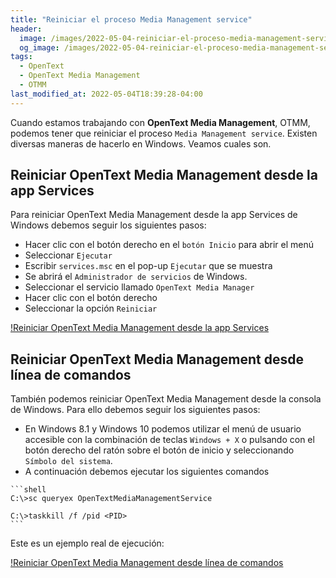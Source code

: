 ```yaml
---
title: "Reiniciar el proceso Media Management service"
header:
  image: /images/2022-05-04-reiniciar-el-proceso-media-management-service/reiniciar-opentext-media-management-desde-la-app-services.png
  og_image: /images/2022-05-04-reiniciar-el-proceso-media-management-service/reiniciar-opentext-media-management-desde-la-app-services.png
tags:
  - OpenText
  - OpenText Media Management
  - OTMM
last_modified_at: 2022-05-04T18:39:28-04:00
---
```


Cuando estamos trabajando con **OpenText Media Management**, OTMM, podemos tener que
reiniciar el proceso `Media Management service`. Existen diversas maneras de hacerlo en Windows. 
Veamos cuales son.

## Reiniciar OpenText Media Management desde la app Services

Para reiniciar OpenText Media Management desde la app Services de Windows debemos seguir los siguientes pasos:

   - Hacer clic con el botón derecho en el `botón Inicio` para abrir el menú
   - Seleccionar `Ejecutar`
   - Escribir `services.msc` en el pop-up `Ejecutar` que se muestra
   - Se abrirá el `Administrador de servicios` de Windows.
   - Seleccionar el servicio llamado `OpenText Media Manager`
   - Hacer clic con el botón derecho
   - Seleccionar la opción `Reiniciar`

[!Reiniciar OpenText Media Management desde la app Services](/images/2022-05-04-reiniciar-el-proceso-media-management-service/reiniciar-opentext-media-management-desde-la-app-services.png)

## Reiniciar OpenText Media Management desde línea de comandos

También podemos reiniciar OpenText Media Management desde la consola de Windows. Para ello debemos seguir los siguientes pasos:

   - En Windows 8.1 y Windows 10 podemos utilizar el menú de usuario accesible con la combinación de teclas `Windows + X` 
     o pulsando con el botón derecho del ratón sobre el botón de inicio y seleccionando `Símbolo del sistema`.
   - A continuación debemos ejecutar los siguientes comandos

    ```shell
    C:\>sc queryex OpenTextMediaManagementService

    C:\>taskkill /f /pid <PID>
    ```

Este es un ejemplo real de ejecución:

[!Reiniciar OpenText Media Management desde línea de comandos](/images/2022-05-04-reiniciar-el-proceso-media-management-service/reiniciar-opentext-media-management-desde-la-linea-de-comandos.png)

